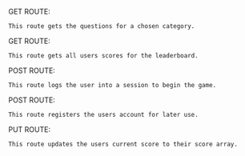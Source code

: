 GET ROUTE:

    This route gets the questions for a chosen category.

GET ROUTE:

    This route gets all users scores for the leaderboard.

POST ROUTE:

    This route logs the user into a session to begin the game.

POST ROUTE:

    This route registers the users account for later use.

PUT ROUTE:

    This route updates the users current score to their score array.
